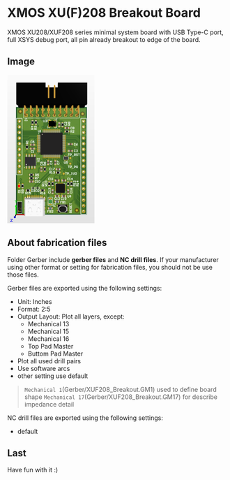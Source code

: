 # XMOS XU(F)208 Breakout Board

XMOS XU208/XUF208 series minimal system board with USB Type-C port, full XSYS debug port, all pin already breakout to edge of the board.

## Image

<img src="image/top_view.png" height="340" width="200">

## About fabrication files

Folder Gerber include **gerber files** and **NC drill files**. If your manufacturer using other format or setting for fabrication files, you should not be use those files.

Gerber files are exported using the following settings:
* Unit: Inches
* Format: 2:5
* Output Layout: Plot all layers, except:
    * Mechanical 13
    * Mechanical 15
    * Mechanical 16
    * Top Pad Master
    * Buttom Pad Master
* Plot all used drill pairs
* Use software arcs
* other setting use default

> `Mechanical 1`(Gerber/XUF208_Breakout.GM1) used to define board shape
> `Mechanical 17`(Gerber/XUF208_Breakout.GM17) for describe impedance detail

NC drill files are exported using the following settings:
* default

## Last
Have fun with it :)